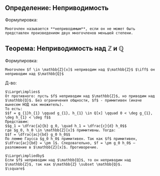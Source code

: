 ## Определение: Неприводимость
Формулировка:
```spoiler-markdown
Многочлен называется **неприводимым**, если он не может быть представлен произведением двух многочленов меньшей степени.
```

## Теорема: Неприводимость над $\mathbb{Z}$ и $\mathbb{Q}$
Формулировка:
```spoiler-markdown
Многочлен $f \in \mathbb{Z}[x]$ неприводим над $\mathbb{Z}$ $\iff$ он неприводим над $\mathbb{Q}$
```

Д-во:
```spoiler-markdown
$\Large\implies$
От противного: пусть $f$ неприводим над $\mathbb{Z}$, но приводим над $\mathbb{Q}$. Без ограничения общности, $f$ - примитивен (иначе вынесем НОД как множитель).
То есть:
$$f = g_{1}h_{1} \qquad g_{1}, h_{1} \in Q[x] \qquad 0 < \deg g_{1}, \deg h_{1} < \deg f$$
Представим:  
$$g_1 = \dfrac{a}{b} g_0, \quad h_1 = \dfrac{c}{d} h_0$$
где $g_0, h_0 \in \mathbb{Z}[x]$ примитивны. Тогда:  
$$f = \dfrac{ac}{bd} g_0 h_0$$
По лемме Гаусса $g_0 h_0$ примитивен. Так как $f$ примитивен, $\dfrac{ac}{bd} = \pm 1$. Следовательно, $f = \pm g_0 h_0$ — разложение в $\mathbb{Z}[x]$. Противоречие.  

$\Large\impliedby$
Если $f$ неприводим над $\mathbb{Q}$, то он неприводим над $\mathbb{Z}$, так как $\mathbb{Z} \subset \mathbb{Q}$.
$\square$
```